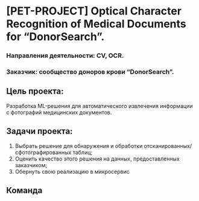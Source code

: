 # [PET-PROJECT] Optical Character Recognition of Medical Documents for “DonorSearch”.

### Направления деятельности: CV, OCR.
### Заказчик: сообщество доноров крови “DonorSearch”.

## Цель проекта:
Разработка ML-решения для автоматического извлечения информации с фотографий медицинских документов.

## Задачи проекта:
1. Выбрать решение для обнаружения и обработки отсканированных/сфотографированных таблиц;
2. Оценить качество этого решения на данных, предоставленных заказчиком;
3. Обернуть свою реализацию в микросервис

## Команда



